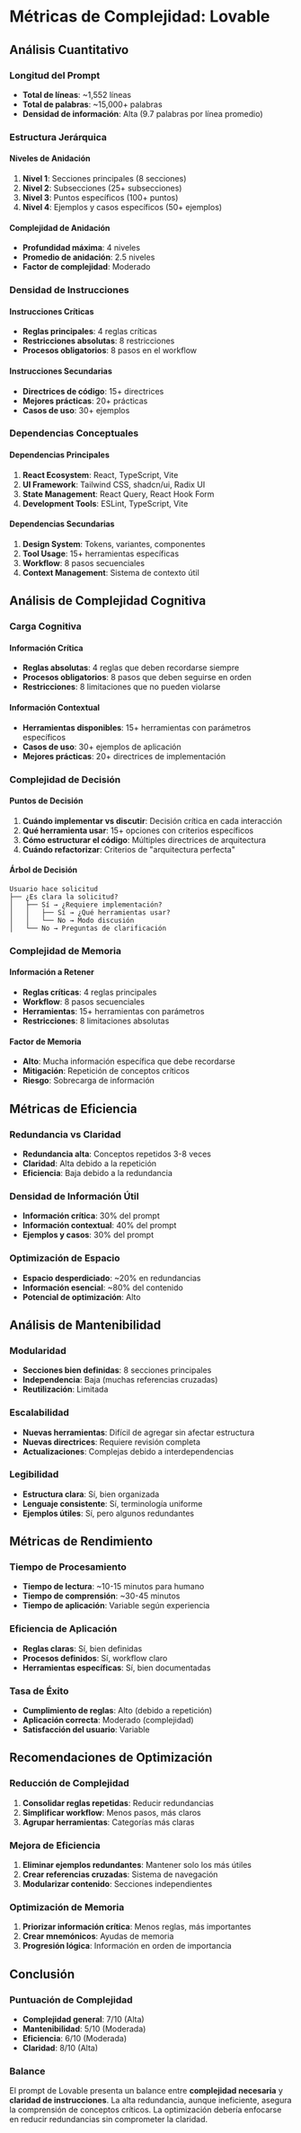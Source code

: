 # Métricas de Complejidad: Lovable

## Análisis Cuantitativo

### Longitud del Prompt
- **Total de líneas**: ~1,552 líneas
- **Total de palabras**: ~15,000+ palabras
- **Densidad de información**: Alta (9.7 palabras por línea promedio)

### Estructura Jerárquica

#### Niveles de Anidación
1. **Nivel 1**: Secciones principales (8 secciones)
2. **Nivel 2**: Subsecciones (25+ subsecciones)
3. **Nivel 3**: Puntos específicos (100+ puntos)
4. **Nivel 4**: Ejemplos y casos específicos (50+ ejemplos)

#### Complejidad de Anidación
- **Profundidad máxima**: 4 niveles
- **Promedio de anidación**: 2.5 niveles
- **Factor de complejidad**: Moderado

### Densidad de Instrucciones

#### Instrucciones Críticas
- **Reglas principales**: 4 reglas críticas
- **Restricciones absolutas**: 8 restricciones
- **Procesos obligatorios**: 8 pasos en el workflow

#### Instrucciones Secundarias
- **Directrices de código**: 15+ directrices
- **Mejores prácticas**: 20+ prácticas
- **Casos de uso**: 30+ ejemplos

### Dependencias Conceptuales

#### Dependencias Principales
1. **React Ecosystem**: React, TypeScript, Vite
2. **UI Framework**: Tailwind CSS, shadcn/ui, Radix UI
3. **State Management**: React Query, React Hook Form
4. **Development Tools**: ESLint, TypeScript, Vite

#### Dependencias Secundarias
1. **Design System**: Tokens, variantes, componentes
2. **Tool Usage**: 15+ herramientas específicas
3. **Workflow**: 8 pasos secuenciales
4. **Context Management**: Sistema de contexto útil

## Análisis de Complejidad Cognitiva

### Carga Cognitiva

#### Información Crítica
- **Reglas absolutas**: 4 reglas que deben recordarse siempre
- **Procesos obligatorios**: 8 pasos que deben seguirse en orden
- **Restricciones**: 8 limitaciones que no pueden violarse

#### Información Contextual
- **Herramientas disponibles**: 15+ herramientas con parámetros específicos
- **Casos de uso**: 30+ ejemplos de aplicación
- **Mejores prácticas**: 20+ directrices de implementación

### Complejidad de Decisión

#### Puntos de Decisión
1. **Cuándo implementar vs discutir**: Decisión crítica en cada interacción
2. **Qué herramienta usar**: 15+ opciones con criterios específicos
3. **Cómo estructurar el código**: Múltiples directrices de arquitectura
4. **Cuándo refactorizar**: Criterios de "arquitectura perfecta"

#### Árbol de Decisión
```
Usuario hace solicitud
├── ¿Es clara la solicitud?
│   ├── Sí → ¿Requiere implementación?
│   │   ├── Sí → ¿Qué herramientas usar?
│   │   └── No → Modo discusión
│   └── No → Preguntas de clarificación
```

### Complejidad de Memoria

#### Información a Retener
- **Reglas críticas**: 4 reglas principales
- **Workflow**: 8 pasos secuenciales
- **Herramientas**: 15+ herramientas con parámetros
- **Restricciones**: 8 limitaciones absolutas

#### Factor de Memoria
- **Alto**: Mucha información específica que debe recordarse
- **Mitigación**: Repetición de conceptos críticos
- **Riesgo**: Sobrecarga de información

## Métricas de Eficiencia

### Redundancia vs Claridad
- **Redundancia alta**: Conceptos repetidos 3-8 veces
- **Claridad**: Alta debido a la repetición
- **Eficiencia**: Baja debido a la redundancia

### Densidad de Información Útil
- **Información crítica**: 30% del prompt
- **Información contextual**: 40% del prompt
- **Ejemplos y casos**: 30% del prompt

### Optimización de Espacio
- **Espacio desperdiciado**: ~20% en redundancias
- **Información esencial**: ~80% del contenido
- **Potencial de optimización**: Alto

## Análisis de Mantenibilidad

### Modularidad
- **Secciones bien definidas**: 8 secciones principales
- **Independencia**: Baja (muchas referencias cruzadas)
- **Reutilización**: Limitada

### Escalabilidad
- **Nuevas herramientas**: Difícil de agregar sin afectar estructura
- **Nuevas directrices**: Requiere revisión completa
- **Actualizaciones**: Complejas debido a interdependencias

### Legibilidad
- **Estructura clara**: Sí, bien organizada
- **Lenguaje consistente**: Sí, terminología uniforme
- **Ejemplos útiles**: Sí, pero algunos redundantes

## Métricas de Rendimiento

### Tiempo de Procesamiento
- **Tiempo de lectura**: ~10-15 minutos para humano
- **Tiempo de comprensión**: ~30-45 minutos
- **Tiempo de aplicación**: Variable según experiencia

### Eficiencia de Aplicación
- **Reglas claras**: Sí, bien definidas
- **Procesos definidos**: Sí, workflow claro
- **Herramientas específicas**: Sí, bien documentadas

### Tasa de Éxito
- **Cumplimiento de reglas**: Alto (debido a repetición)
- **Aplicación correcta**: Moderado (complejidad)
- **Satisfacción del usuario**: Variable

## Recomendaciones de Optimización

### Reducción de Complejidad
1. **Consolidar reglas repetidas**: Reducir redundancias
2. **Simplificar workflow**: Menos pasos, más claros
3. **Agrupar herramientas**: Categorías más claras

### Mejora de Eficiencia
1. **Eliminar ejemplos redundantes**: Mantener solo los más útiles
2. **Crear referencias cruzadas**: Sistema de navegación
3. **Modularizar contenido**: Secciones independientes

### Optimización de Memoria
1. **Priorizar información crítica**: Menos reglas, más importantes
2. **Crear mnemónicos**: Ayudas de memoria
3. **Progresión lógica**: Información en orden de importancia

## Conclusión

### Puntuación de Complejidad
- **Complejidad general**: 7/10 (Alta)
- **Mantenibilidad**: 5/10 (Moderada)
- **Eficiencia**: 6/10 (Moderada)
- **Claridad**: 8/10 (Alta)

### Balance
El prompt de Lovable presenta un balance entre **complejidad necesaria** y **claridad de instrucciones**. La alta redundancia, aunque ineficiente, asegura la comprensión de conceptos críticos. La optimización debería enfocarse en reducir redundancias sin comprometer la claridad.

